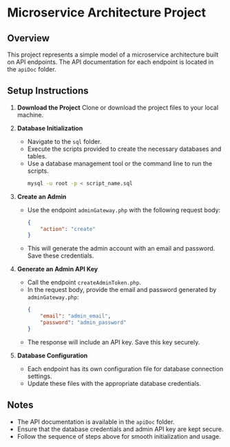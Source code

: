 # Microservice Architecture Project

## Overview
This project represents a simple model of a microservice architecture built on API endpoints. The API documentation for each endpoint is located in the `apiDoc` folder.

## Setup Instructions

1. **Download the Project**
   Clone or download the project files to your local machine.

2. **Database Initialization**
   - Navigate to the `sql` folder.
   - Execute the scripts provided to create the necessary databases and tables.
   - Use a database management tool or the command line to run the scripts.
     ```bash
     mysql -u root -p < script_name.sql
     ```

3. **Create an Admin**
   - Use the endpoint `adminGateway.php` with the following request body:
     ```json
     {
         "action": "create"
     }
     ```
   - This will generate the admin account with an email and password. Save these credentials.

4. **Generate an Admin API Key**
   - Call the endpoint `createAdminToken.php`.
   - In the request body, provide the email and password generated by `adminGateway.php`:
     ```json
     {
         "email": "admin_email",
         "password": "admin_password"
     }
     ```
   - The response will include an API key. Save this key securely.

5. **Database Configuration**
   - Each endpoint has its own configuration file for database connection settings.
   - Update these files with the appropriate database credentials.

## Notes
- The API documentation is available in the `apiDoc` folder.
- Ensure that the database credentials and admin API key are kept secure.
- Follow the sequence of steps above for smooth initialization and usage.

